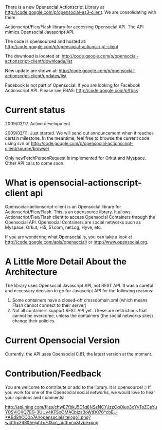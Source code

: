 There is a new Opensocial Actionscript Library at http://code.google.com/p/opensocial-as3-client.  We are consolidating with them.

Actionscript/Flex/Flash library for accessing Opensocial API.  The API mimics Opensocial Javascript API.

The code is opensourced and hosted at:
http://code.google.com/p/opensocial-actionscript-client

The download is located at:
http://code.google.com/p/opensocial-actionscript-client/downloads/list

New update are shown at:
http://code.google.com/p/opensocial-actionscript-client/updates/list

Facebook is not part of Opensocial.  If you are looking for Facebook Actionscript API.  Please see FBAS:
http://code.google.com/p/fbas

# Current status #
2009/02/17.  Active development.

2009/02/11.  Just started.  We will send out announcement when it reaches certain milestone.  In the meantime, feel free to browse the current code using svn or http://code.google.com/p/opensocial-actionscript-client/source/browse/

Only newFetchPersonRequest is implemented for Orkut and Myspace.  Other API calls to come soon.



# What is opensocial-actionscript-client api #

Opensocial-actionscript-client is an Opensocial library for Actionscript/Flex/Flash.  This is an opensource library.  It allows Actionscript/Flex/Flash client to access Opensocial Containers through the Opensocial API.  Opensocial Containers are social networks such as Myspace, Orkut, Hi5, 51.com, netLog, Hyve, etc.


If you are wondering what Opensocial is, you can take a look at http://code.google.com/apis/opensocial/ or http://www.opensocial.org.

# A Little More Detail About the Architecture #
The library uses Opensocial Javascript API, not REST API.  It was a careful and necessary decision to go for Javascript API for the following reasons:
  1. Some containers have a closed-off crossdomain.xml (which means Flash cannot connect to their server)
  1. Not all containers support REST API yet.
These are restrictions that cannot be overcome, unless the containers (the social networks sites) change their policies.


# Current Opensocial Version #
Currently, the API uses Opensocial 0.81, the latest version at the moment.


# Contribution/Feedback #
You are welcome to contribute or add to the library.  It is opensource!  :)
If you work for one of the Opensocial social networks, we would love to hear your opinions and comments!


http://api.ning.com/files/chwE7fbkJ5D1q8NSzNCYJzzCqOiuo3xYyToZCsYuY0SViOKQ7EG-3UUv4KFSxOMACbIzs3oWtD076*cbEL-*ABd9hCO0p7Al/opensocialsitelogo1.png?width=288&height=70&xn_auth=no&type=png